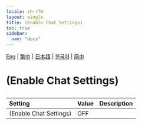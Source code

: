 ```yaml
---
locale: zh-rTW
layout: single
title: (Enable Chat Settings)
toc: true
sidebar:
  nav: "docs"
---
```

[Eng](/dancexr/menu/2025.4/chat/enabled) | [繁中](/tw/dancexr/menu/2025.4/chat/enabled) | [日本語](/jp/dancexr/menu/2025.4/chat/enabled) | [한국어](/kr/dancexr/menu/2025.4/chat/enabled) | [简中](/zh/dancexr/menu/2025.4/chat/enabled)

# (Enable Chat Settings)

## 

| Setting | Value | Description |
| :--- | --- | :--- |
| (Enable Chat Settings) | OFF | 

